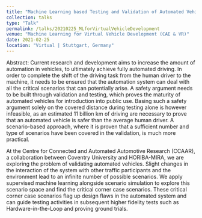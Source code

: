 ```yaml
---
title: "Machine Learning based Testing and Validation of Automated Vehicles"
collection: talks
type: "Talk"
permalink: /talks/20210225_MLforVirtualVehicleDevelopment
venue: "Machine Learning for Virtual Vehicle Development (CAE & VR)"
date: 2021-02-25
location: "Virtual | Stuttgart, Germany"
---
```


Abstract: Current research and development aims to increase the amount of automation in vehicles, to ultimately achieve fully automated driving. In order to complete the shift of the driving task from the human driver to the machine, it needs to be ensured that the automation system can deal with all the critical scenarios that can potentially arise. A safety argument needs to be built through validation and testing, which proves the maturity of automated vehicles for introduction into public use. Basing such a safety argument solely on the covered distance during testing alone is however infeasible, as an estimated 11 billion km of driving are necessary to prove that an automated vehicle is safer than the average human driver. A scenario-based approach, where it is proven that a sufficient number and type of scenarios have been covered in the validation, is much more practical.

At the Centre for Connected and Automated Automotive Research (CCAAR), a collaboration between Coventry University and HORIBA-MIRA, we are exploring the problem of validating automated vehicles. Slight changes in the interaction of the system with other traffic participants and the environment lead to an infinite number of possible scenarios. We apply supervised machine learning alongside scenario simulation to explore this scenario space and find the critical corner case scenarios. These critical corner case scenarios flag up design flaws in the automated system and can guide testing activities in subsequent higher fidelity tests such as Hardware-in-the-Loop and proving ground trials. 
